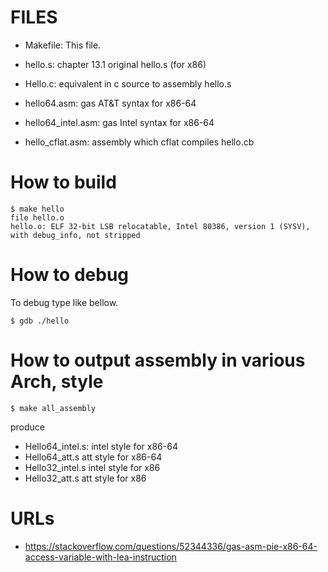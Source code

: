 # FILES

* Makefile:	   This file.

* hello.s:           chapter 13.1 original hello.s (for x86)
* Hello.c:           equivalent in c source to assembly hello.s

* hello64.asm:       gas AT&T syntax for x86-64
* hello64_intel.asm: gas Intel syntax for x86-64

* hello_cflat.asm:   assembly which cflat compiles hello.cb

# How to build

```
$ make hello
file hello.o
hello.o: ELF 32-bit LSB relocatable, Intel 80386, version 1 (SYSV), with debug_info, not stripped
```

# How to debug

To debug type like bellow.
```
$ gdb ./hello
```

# How to output assembly in various Arch, style
```
$ make all_assembly
```
produce
* Hello64_intel.s: intel style for x86-64
* Hello64_att.s    att style for x86-64
* Hello32_intel.s  intel style for x86
* Hello32_att.s    att style for x86

# URLs
* https://stackoverflow.com/questions/52344336/gas-asm-pie-x86-64-access-variable-with-lea-instruction
